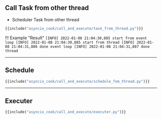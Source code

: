 ## Call Task from other thread
- Scheduler Task from other thread


```python linenums="1" hl_lines="12" title="task_from_thread.py"
{{include("asyncio_cook/call_and_execute/task_from_thread.py")}}
```

!!! Example "Result"
    ```
    [INFO] 2022-01-08 21:04:30,885 start from event loop
    [INFO] 2022-01-08 21:04:30,885 start from thread
    [INFO] 2022-01-08 21:04:31,886 done event loop
    [INFO] 2022-01-08 21:04:31,887 done thread
    ```

---

## Schedule 
```python linenums="1" hl_lines="14" title="schedule_fom_thread.py"
{{include("asyncio_cook/call_and_execute/schedule_fom_thread.py")}}
```

---

## Executer

```python linenums="1" title="executer.py"
{{include("asyncio_cook/call_and_execute/executer.py")}}
```

